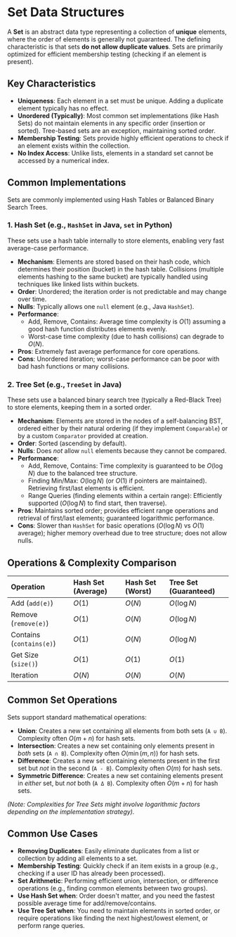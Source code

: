 # Set Data Structures

A **Set** is an abstract data type representing a collection of **unique** elements, where the order of elements is generally not guaranteed. The defining characteristic is that sets **do not allow duplicate values**. Sets are primarily optimized for efficient membership testing (checking if an element is present).

## Key Characteristics

- **Uniqueness**: Each element in a set must be unique. Adding a duplicate element typically has no effect.
- **Unordered (Typically)**: Most common set implementations (like Hash Sets) do not maintain elements in any specific order (insertion or sorted). Tree-based sets are an exception, maintaining sorted order.
- **Membership Testing**: Sets provide highly efficient operations to check if an element exists within the collection.
- **No Index Access**: Unlike lists, elements in a standard set cannot be accessed by a numerical index.

## Common Implementations

Sets are commonly implemented using Hash Tables or Balanced Binary Search Trees.

### 1. Hash Set (e.g., `HashSet` in Java, `set` in Python)

These sets use a hash table internally to store elements, enabling very fast average-case performance.

- **Mechanism**: Elements are stored based on their hash code, which determines their position (bucket) in the hash table. Collisions (multiple elements hashing to the same bucket) are typically handled using techniques like linked lists within buckets.
- **Order**: Unordered; the iteration order is not predictable and may change over time.
- **Nulls**: Typically allows one `null` element (e.g., Java `HashSet`).
- **Performance**:
  - Add, Remove, Contains: Average time complexity is $O(1)$ assuming a good hash function distributes elements evenly.
  - Worst-case time complexity (due to hash collisions) can degrade to $O(N)$.
- **Pros**: Extremely fast average performance for core operations.
- **Cons**: Unordered iteration; worst-case performance can be poor with bad hash functions or many collisions.

### 2. Tree Set (e.g., `TreeSet` in Java)

These sets use a balanced binary search tree (typically a Red-Black Tree) to store elements, keeping them in a sorted order.

- **Mechanism**: Elements are stored in the nodes of a self-balancing BST, ordered either by their natural ordering (if they implement `Comparable`) or by a custom `Comparator` provided at creation.
- **Order**: Sorted (ascending by default).
- **Nulls**: Does _not_ allow `null` elements because they cannot be compared.
- **Performance**:
  - Add, Remove, Contains: Time complexity is guaranteed to be $O(\log N)$ due to the balanced tree structure.
  - Finding Min/Max: $O(\log N)$ (or $O(1)$ if pointers are maintained). Retrieving first/last elements is efficient.
  - Range Queries (finding elements within a certain range): Efficiently supported ($O(\log N)$ to find start, then traverse).
- **Pros**: Maintains sorted order; provides efficient range operations and retrieval of first/last elements; guaranteed logarithmic performance.
- **Cons**: Slower than `HashSet` for basic operations ($O(\log N)$ vs $O(1)$ average); higher memory overhead due to tree structure; does not allow nulls.

## Operations & Complexity Comparison

| Operation                | Hash Set (Average) | Hash Set (Worst) | Tree Set (Guaranteed) |
| :----------------------- | :----------------- | :--------------- | :-------------------- |
| Add (`add(e)`)           | $O(1)$             | $O(N)$           | $O(\log N)$           |
| Remove (`remove(e)`)     | $O(1)$             | $O(N)$           | $O(\log N)$           |
| Contains (`contains(e)`) | $O(1)$             | $O(N)$           | $O(\log N)$           |
| Get Size (`size()`)      | $O(1)$             | $O(1)$           | $O(1)$                |
| Iteration                | $O(N)$             | $O(N)$           | $O(N)$                |

## Common Set Operations

Sets support standard mathematical operations:

- **Union**: Creates a new set containing all elements from both sets (`A ∪ B`). Complexity often $O(m+n)$ for hash sets.
- **Intersection**: Creates a new set containing only elements present in _both_ sets (`A ∩ B`). Complexity often $O(\min(m, n))$ for hash sets.
- **Difference**: Creates a new set containing elements present in the first set but _not_ in the second (`A - B`). Complexity often $O(m)$ for hash sets.
- **Symmetric Difference**: Creates a new set containing elements present in _either_ set, but _not_ both (`A Δ B`). Complexity often $O(m+n)$ for hash sets.

_(Note: Complexities for Tree Sets might involve logarithmic factors depending on the implementation strategy)._

## Common Use Cases

- **Removing Duplicates**: Easily eliminate duplicates from a list or collection by adding all elements to a set.
- **Membership Testing**: Quickly check if an item exists in a group (e.g., checking if a user ID has already been processed).
- **Set Arithmetic**: Performing efficient union, intersection, or difference operations (e.g., finding common elements between two groups).
- **Use Hash Set when**: Order doesn't matter, and you need the fastest possible average time for add/remove/contains.
- **Use Tree Set when**: You need to maintain elements in sorted order, or require operations like finding the next highest/lowest element, or perform range queries.
